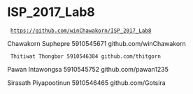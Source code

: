 # ISP_2017_Lab8

<code> https://github.com/winChawakorn/ISP_2017_Lab8 </code>

Chawakorn Suphepre 5910545671 github.com/winChawakorn

<code> Thitiwat Thongbor 5910546384 github.com/thitgorn </code>

Pawan Intawongsa 5910545752 github.com/pawan1235

Sirasath Piyapootinun 5910546465 github.com/Gotsira